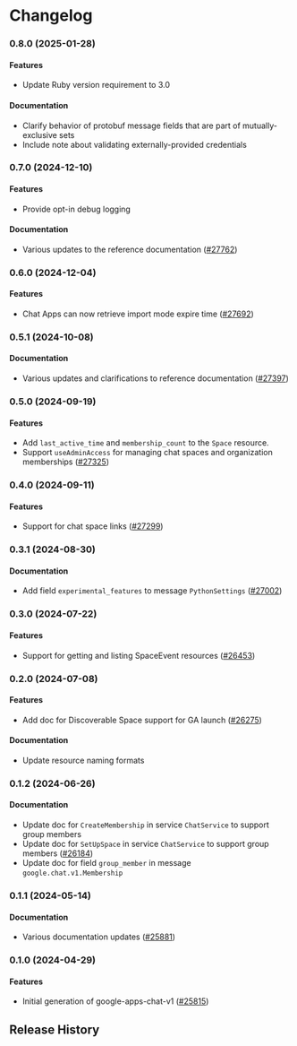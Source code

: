 # Changelog

### 0.8.0 (2025-01-28)

#### Features

* Update Ruby version requirement to 3.0 
#### Documentation

* Clarify behavior of protobuf message fields that are part of mutually-exclusive sets 
* Include note about validating externally-provided credentials 

### 0.7.0 (2024-12-10)

#### Features

* Provide opt-in debug logging 
#### Documentation

* Various updates to the reference documentation ([#27762](https://github.com/googleapis/google-cloud-ruby/issues/27762)) 

### 0.6.0 (2024-12-04)

#### Features

* Chat Apps can now retrieve import mode expire time ([#27692](https://github.com/googleapis/google-cloud-ruby/issues/27692)) 

### 0.5.1 (2024-10-08)

#### Documentation

* Various updates and clarifications to reference documentation ([#27397](https://github.com/googleapis/google-cloud-ruby/issues/27397)) 

### 0.5.0 (2024-09-19)

#### Features

* Add `last_active_time` and `membership_count` to the `Space` resource. 
* Support `useAdminAccess` for managing chat spaces and organization memberships ([#27325](https://github.com/googleapis/google-cloud-ruby/issues/27325)) 

### 0.4.0 (2024-09-11)

#### Features

* Support for chat space links ([#27299](https://github.com/googleapis/google-cloud-ruby/issues/27299)) 

### 0.3.1 (2024-08-30)

#### Documentation

* Add field `experimental_features` to message `PythonSettings` ([#27002](https://github.com/googleapis/google-cloud-ruby/issues/27002)) 

### 0.3.0 (2024-07-22)

#### Features

* Support for getting and listing SpaceEvent resources ([#26453](https://github.com/googleapis/google-cloud-ruby/issues/26453)) 

### 0.2.0 (2024-07-08)

#### Features

* Add doc for Discoverable Space support for GA launch ([#26275](https://github.com/googleapis/google-cloud-ruby/issues/26275)) 
#### Documentation

* Update resource naming formats 

### 0.1.2 (2024-06-26)

#### Documentation

* Update doc for `CreateMembership` in service `ChatService` to support group members 
* Update doc for `SetUpSpace` in service `ChatService` to support group members ([#26184](https://github.com/googleapis/google-cloud-ruby/issues/26184)) 
* Update doc for field `group_member` in message `google.chat.v1.Membership` 

### 0.1.1 (2024-05-14)

#### Documentation

* Various documentation updates ([#25881](https://github.com/googleapis/google-cloud-ruby/issues/25881)) 

### 0.1.0 (2024-04-29)

#### Features

* Initial generation of google-apps-chat-v1 ([#25815](https://github.com/googleapis/google-cloud-ruby/issues/25815)) 

## Release History
